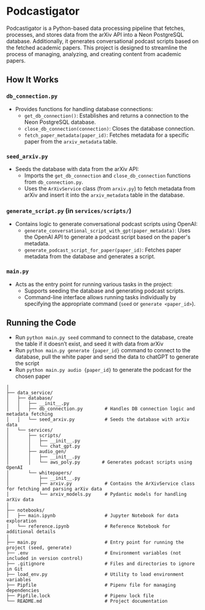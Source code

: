 # Podcastigator

Podcastigator is a Python-based data processing pipeline that fetches, processes, and stores data from the arXiv API into a Neon PostgreSQL database. Additionally, it generates conversational podcast scripts based on the fetched academic papers. This project is designed to streamline the process of managing, analyzing, and creating content from academic papers.

## How It Works

### `db_connection.py`

- Provides functions for handling database connections:
  - `get_db_connection()`: Establishes and returns a connection to the Neon PostgreSQL database.
  - `close_db_connection(connection)`: Closes the database connection.
  - `fetch_paper_metadata(paper_id)`: Fetches metadata for a specific paper from the `arxiv_metadata` table.

### `seed_arxiv.py`

- Seeds the database with data from the arXiv API:
  - Imports the `get_db_connection` and `close_db_connection` functions from `db_connection.py`.
  - Uses the `ArXivService` class (from `arxiv.py`) to fetch metadata from arXiv and insert it into the `arxiv_metadata` table in the database.

### `generate_script.py` (in `services/scripts/`)

- Contains logic to generate conversational podcast scripts using OpenAI:
  - `generate_conversational_script_with_gpt(paper_metadata)`: Uses the OpenAI API to generate a podcast script based on the paper's metadata.
  - `generate_podcast_script_for_paper(paper_id)`: Fetches paper metadata from the database and generates a script.

### `main.py`

- Acts as the entry point for running various tasks in the project:
  - Supports seeding the database and generating podcast scripts.
  - Command-line interface allows running tasks individually by specifying the appropriate command (`seed` or `generate <paper_id>`).

## Running the Code

- Run `python main.py seed` command to connect to the database, create the table if it doesn’t exist, and seed it with data from arXiv
- Run `python main.py generate {paper_id}` command to connect to the database, pull the white paper and send the data to chatGPT to generate the script
- Run `python main.py audio {paper_id}` to generate the podcast for the chosen paper



```podcastigator/
│
├── data_service/
│   ├── database/
│   │   ├── __init__.py
│   │   ├── db_connection.py        # Handles DB connection logic and metadata fetching
│   │   └── seed_arxiv.py           # Seeds the database with arXiv data
│   └── services/
│       ├── scripts/
│       │   ├── __init__.py
│       │   └── chat_gpt.py   
│       ├── audio_gen/
│       │   ├── __init__.py
│       │   └── aws_poly.py        # Generates podcast scripts using OpenAI
│       └── whitepapers/
│           ├── __init__.py
│           ├── arxiv.py            # Contains the ArXivService class for fetching and parsing arXiv data
│           └── arxiv_models.py     # Pydantic models for handling arXiv data
│
├── notebooks/
│   ├── main.ipynb                  # Jupyter Notebook for data exploration
│   └── reference.ipynb             # Reference Notebook for additional details
│
├── main.py                         # Entry point for running the project (seed, generate)
├── .env                            # Environment variables (not included in version control)
├── .gitignore                      # Files and directories to ignore in Git
├── load_env.py                     # Utility to load environment variables
├── Pipfile                         # Pipenv file for managing dependencies
├── Pipfile.lock                    # Pipenv lock file
└── README.md                       # Project documentation

